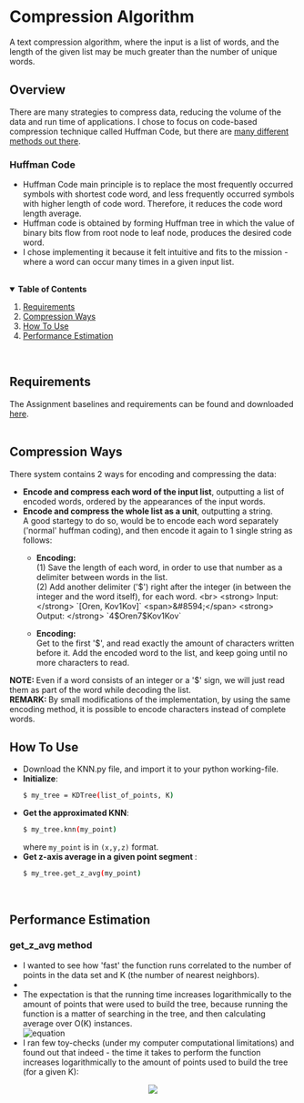 # Compression Algorithm
A text compression algorithm, where the input is a list of words, and the length of the given list may be much greater than the number of unique words.

## Overview
There are many strategies to compress data, reducing the volume of the data and run time of applications. I chose to focus on code-based compression technique called Huffman Code, but there are [many different methods out there](https://www.researchgate.net/publication/331399755_Test_Data_Compression_Methods_A_review).
### Huffman Code
* Huffman Code main principle is to replace the most frequently occurred symbols with shortest code word, and less frequently occurred symbols with higher length of code word. Therefore, it reduces the code word length average.
* Huffman code is obtained by forming Huffman tree in which the value of binary bits flow from root node to leaf node, produces the desired code word.
* I chose implementing it because it felt intuitive and fits to the mission - where a word can occur many times in a given input list.

<br>
<details open="open">
  <summary><strong>Table of Contents</strong></summary>
  <ol>
    <li><a href="#requirements">Requirements</a></li>
    <li><a href="#compression-ways">Compression Ways</a></li>
    <li><a href="#how-to-use">How To Use</a></li>
    <li><a href="#performance-estimation">Performance Estimation</a></li>

  </ol>
</details>
<br>

## Requirements
The Assignment baselines and requirements can be found and downloaded [here](https://github.com/OrenKov/compression-algorithm/blob/main/Compression%20algorithm.docx).
<br>
<br>

## Compression Ways
There system contains 2 ways for encoding and compressing the data:
* <strong>Encode and compress each word of the input list</strong>, outputting a list of encoded words, ordered by the appearances of the input words.
* <strong>Encode and compress the whole list as a unit</strong>, outputting a string. <br>A good startegy to do so, would be to encode each word separately ('normal' huffman coding), and then encode it again to 1 single string as follows:
  * <strong>Encoding:</strong><br>(1) Save the length of each word, in order to use that number as a delimiter between words in the list. <br>(2)	Add another delimiter ('$') right after the integer (in between the integer and the word itself), for each word.    <br>
  <strong> Input: </strong> `[Oren, Kov1Kov]`  <span>&#8594;</span> <strong> Output: </strong> `4$Oren7$Kov1Kov`

  * <strong>Encoding:</strong><br> Get to the first '$', and read exactly the amount of characters written before it. Add the encoded word to the list, and keep going until no more characters to read.<br>

<strong>NOTE: </strong> Even if a word consists of an integer or a '$' sign, we will just read them as part of the word while decoding the list.<br>
<strong>REMARK: </strong> By small modifications of the implementation, by using the same encoding method, it is possible to encode characters instead of complete words. 

## How To Use
* Download the KNN.py file, and import it to your python working-file.
* <strong>Initialize</strong>:
    ```sh
    $ my_tree = KDTree(list_of_points, K)
    ```
* <strong>Get the approximated KNN</strong>:
    ```sh
    $ my_tree.knn(my_point)
    ```
    where `my_point` is in `(x,y,z)` format.
* <strong>Get z-axis average in a given point segment </strong>:
    ```sh
    $ my_tree.get_z_avg(my_point)
    ```
<br>

## Performance Estimation
### get_z_avg method
* I wanted to see how 'fast' the function runs correlated to the number of points in the data set and K (the number of nearest neighbors).
* 
* The expectation is that the running time increases logarithmically to the amount of points that were used to build the tree, because running the function is a matter of searching in the tree, and then calculating average over O(K) instances.<br>
![equation](https://latex.codecogs.com/gif.latex?\textbf{O(f)}&space;=&space;O(log(n)-log(K)&space;&plus;&space;O(K))&space;=&space;O(log(\frac&space;nK)&space;&plus;&space;O(K)))
*  I ran few toy-checks (under my computer computational limitations) and found out that indeed - the time it takes to perform the function increases logarithmically to the amount of points used to build the tree (for a given K):
<p align="center">
  <img src="https://i.im.ge/2021/08/20/PG5ic.png">
</p>
<br>


